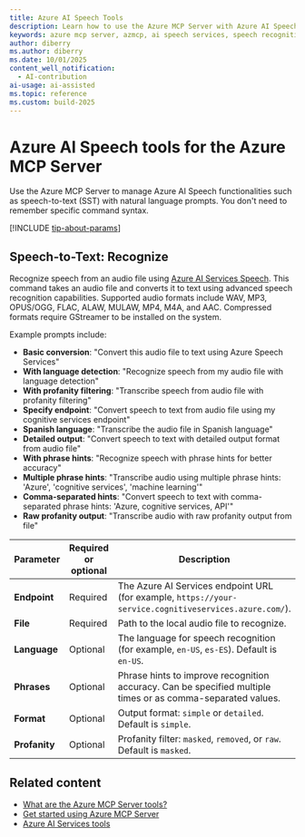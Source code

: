 ```yaml
---
title: Azure AI Speech Tools
description: Learn how to use the Azure MCP Server with Azure AI Speech.
keywords: azure mcp server, azmcp, ai speech services, speech recognition, speech to text, cognitive services, azure services
author: diberry
ms.author: diberry
ms.date: 10/01/2025
content_well_notification:
  - AI-contribution
ai-usage: ai-assisted
ms.topic: reference
ms.custom: build-2025
---
```

# Azure AI Speech tools for the Azure MCP Server

Use the Azure MCP Server to manage Azure AI Speech functionalities such as speech-to-text (SST) with natural language prompts. You don't need to remember specific command syntax.

[!INCLUDE [tip-about-params](../includes/tools/parameter-consideration.md)]


## Speech-to-Text: Recognize

<!-- `azmcp speech stt recognize` -->


Recognize speech from an audio file using [Azure AI Services Speech](/azure/ai-services/speech-service/speech-to-text). This command takes an audio file and converts it to text using advanced speech recognition capabilities. Supported audio formats include WAV, MP3, OPUS/OGG, FLAC, ALAW, MULAW, MP4, M4A, and AAC. Compressed formats require GStreamer to be installed on the system.

Example prompts include:

- **Basic conversion**: "Convert this audio file to text using Azure Speech Services"
- **With language detection**: "Recognize speech from my audio file with language detection"
- **With profanity filtering**: "Transcribe speech from audio file with profanity filtering"
- **Specify endpoint**: "Convert speech to text from audio file using my cognitive services endpoint"
- **Spanish language**: "Transcribe the audio file in Spanish language"
- **Detailed output**: "Convert speech to text with detailed output format from audio file"
- **With phrase hints**: "Recognize speech with phrase hints for better accuracy"
- **Multiple phrase hints**: "Transcribe audio using multiple phrase hints: 'Azure', 'cognitive services', 'machine learning'"
- **Comma-separated hints**: "Convert speech to text with comma-separated phrase hints: 'Azure, cognitive services, API'"
- **Raw profanity output**: "Transcribe audio with raw profanity output from file"

| Parameter |  Required or optional | Description |
|-----------------------|----------------------|-------------|
| **Endpoint** |  Required | The Azure AI Services endpoint URL (for example, `https://your-service.cognitiveservices.azure.com/`). |
| **File** |  Required | Path to the local audio file to recognize. |
| **Language** |  Optional | The language for speech recognition (for example, `en-US`, `es-ES`). Default is `en-US`. |
| **Phrases** |  Optional | Phrase hints to improve recognition accuracy. Can be specified multiple times or as comma-separated values. |
| **Format** |  Optional | Output format: `simple` or `detailed`. Default is `simple`. |
| **Profanity** |  Optional | Profanity filter: `masked`, `removed`, or `raw`. Default is `masked`. |

## Related content

- [What are the Azure MCP Server tools?](index.md)
- [Get started using Azure MCP Server](../get-started.md)
- [Azure AI Services tools](/azure/ai-services)